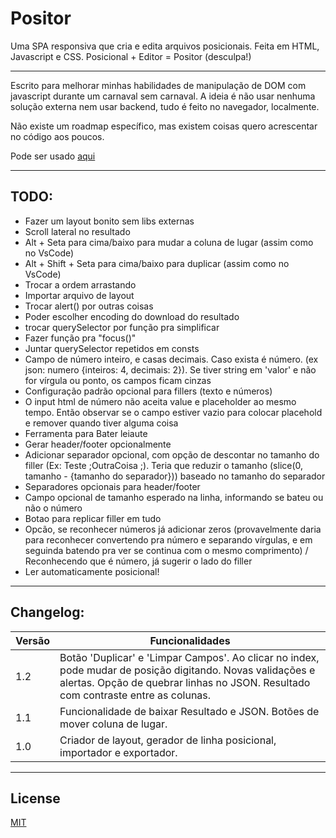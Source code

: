 # Positor 

Uma SPA responsiva que cria e edita arquivos posicionais. Feita em HTML, Javascript e CSS.
Posicional + Editor = Positor (desculpa!)

---

Escrito para melhorar minhas habilidades de manipulação de DOM com javascript durante um carnaval sem carnaval. A ideia é não usar nenhuma solução externa nem usar backend, tudo é feito no navegador, localmente.

Não existe um roadmap específico, mas existem coisas quero acrescentar no código aos poucos.

Pode ser usado [aqui](https://rezendecomz.github.io/positor/)

---

## TODO:

- Fazer um layout bonito sem libs externas
- Scroll lateral no resultado
- Alt + Seta para cima/baixo para mudar a coluna de lugar (assim como no VsCode)
- Alt + Shift + Seta para cima/baixo para duplicar (assim como no VsCode)
- Trocar a ordem arrastando
- Importar arquivo de layout
- Trocar alert() por outras coisas
- Poder escolher encoding do download do resultado
- trocar querySelector por função pra simplificar
- Fazer função pra "focus()"
- Juntar querySelector repetidos em consts
- Campo de número inteiro, e casas decimais. Caso exista é número. (ex json: numero {inteiros: 4, decimais: 2}). Se tiver string em 'valor' e não for vírgula ou ponto, os campos ficam cinzas
- Configuração padrão opcional para fillers (texto e números)
- O input html de número não aceita value e placeholder ao mesmo tempo. Então observar se o campo estiver vazio para colocar placehold e remover quando tiver alguma coisa
- Ferramenta para Bater leiaute
- Gerar header/footer opcionalmente
- Adicionar separador opcional, com opção de descontar no tamanho do filler (Ex: Teste           ;OutraCoisa           ;). Teria que reduzir o tamanho (slice(0, tamanho - {tamanho do separador})) baseado no tamanho do separador
- Separadores opcionais para header/footer
- Campo opcional de tamanho esperado na linha, informando se bateu ou não o número
- Botao para replicar filler em tudo
- Opcão, se reconhecer números já adicionar zeros (provavelmente daria para reconhecer convertendo pra número e separando vírgulas, e em seguinda batendo pra ver se continua com o mesmo comprimento) / Reconhecendo que é número, já sugerir o lado do filler
- Ler automaticamente posicional!

---

## Changelog:

| Versão | Funcionalidades   |
| -------| ----------------- |
| 1.2    | Botão 'Duplicar' e 'Limpar Campos'. Ao clicar no index, pode mudar de posição digitando. Novas validações e alertas. Opção de quebrar linhas no JSON. Resultado com contraste entre as colunas.|
| 1.1    | Funcionalidade de baixar Resultado e JSON. Botões de mover coluna de lugar.|
| 1.0    | Criador de layout, gerador de linha posicional, importador e exportador.|

---
## License

[MIT](https://opensource.org/licenses/MIT)